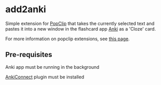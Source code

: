 # add2anki
 
Simple extension for [PopClip](http://pilotmoon.com/popclip) that takes the currently selected text and pastes it into a new window in the flashcard app [Anki](https://apps.ankiweb.net) as a 'Cloze' card. 

For more information on popclip extensions, see [this page](https://github.com/pilotmoon/PopClip-Extensions/blob/master/README.md).

## Pre-requisites

Anki app must be running in the background

[AnkiConnect](https://foosoft.net/projects/anki-connect/) plugin must be installed
